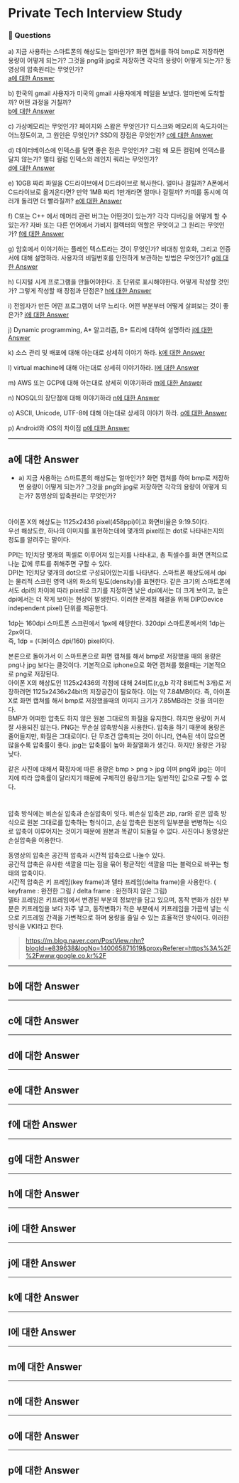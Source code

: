 # Private Tech Interview Study

### **:radio_button: Questions** 
a) 지금 사용하는 스마트폰의 해상도는 얼마인가? 화면 캡쳐를 하여 bmp로 저장하면 용량이 어떻게 되는가? 
그것을 png와 jpg로 저장하면 각각의 용량이 어떻게 되는가? 동영상의 압축원리는 무엇인가?  
[a에 대한 Answer](#a에-대한-Answer)  

b) 한국의 gmail 사용자가 미국의 gmail 사용자에게 메일을 보냈다. 얼마만에 도착할까? 어떤 과정을 거칠까?  
[b에 대한 Answer](#b에-대한-Answer)  

c) 가상메모리는 무엇인가? 페이지와 스왑은 무엇인가? 디스크와 메모리의 속도차이는 어느정도이고, 그 원인은 무엇인가? SSD의 장점은 무엇인가? 
[c에 대한 Answer](#c에-대한-Answer)  

d) 데이터베이스에 인덱스를 달면 좋은 점은 무엇인가? 그럼 왜 모든 컬럼에 인덱스를 달지 않는가? 멀티 컬럼 인덱스와 레인지 쿼리는 무엇인가?  
[d에 대한 Answer](#d에-대한-Answer)  

e) 10GB 짜리 파일을 C드라이브에서 D드라이브로 복사한다. 얼마나 걸릴까? A폰에서 C드라이브로 옮겨온다면? 만약 1MB 짜리 1만개라면 얼마나 걸릴까? 카피를 동시에 여러개 돌리면 더 빨라질까?
[e에 대한 Answer](#e에-대한-Answer)  

f) C또는 C++ 에서 메머리 관련 버그는 어떤것이 있는가? 각각 디버깅을 어떻게 할 수 있는가? 자바 또는 다른 언어에서 가비지 컬렉터의 역할은 무엇이고 그 원리는 무엇인가?
[f에 대한 Answer](#f에-대한-Answer)  

g) 암호에서 이야기하는 플레인 텍스트라는 것이 무엇인가? 비대칭 암호화, 그리고 인증서에 대해 설명하라. 사용자의 비밀번호를 안전하게 보관하는 방법은 무엇인가? 
[g에 대한 Answer](#g에-대한-Answer)  

h) 디지털 시계 프로그램을 만들어야한다. 초 단위로 표시해야한다. 어떻게 작성할 것인가? 그렇게 작성할 때 장점과 단점은?
[h에 대한 Answer](#h에-대한-Answer)  

i) 전임자가 만든 어떤 프로그램이 너무 느리다. 어떤 부분부터 어떻게 살펴보는 것이 좋은가? 
[i에 대한 Answer](#i에-대한-Answer)  

j) Dynamic programming, A* 알고리즘, B+ 트리에 대하여 설명하라 
[j에 대한 Answer](#j에-대한-Answer)  

k) 소스 관리 및 배포에 대해 아는대로 상세히 이야기 하라.
[k에 대한 Answer](#k에-대한-Answer)  

l) virtual machine에 대해 아는대로 상세히 이야기하라.
[l에 대한 Answer](#l에-대한-Answer)  

m) AWS 또는 GCP에 대해 아는대로 상세히 이야기하라 
[m에 대한 Answer](#m에-대한-Answer)  

n) NOSQL의 장단점에 대해 이야기하라
[n에 대한 Answer](#n에-대한-Answer)  

o) ASCII, Unicode, UTF-8에 대해 아는대로 상세히 이야기 하라.
[o에 대한 Answer](#o에-대한-Answer)  

p) Android와 iOS의 차이점
[p에 대한 Answer](#p에-대한-Answer)  


*********
## a에 대한 Answer
* a) 지금 사용하는 스마트폰의 해상도는 얼마인가? 화면 캡쳐를 하여 bmp로 저장하면 용량이 어떻게 되는가? 
그것을 png와 jpg로 저장하면 각각의 용량이 어떻게 되는가? 동영상의 압축원리는 무엇인가?  

#
아이폰 X의 해상도는 1125x2436 pixel(458ppi)이고 화면비율은 9:19.5이다.  
우선 해상도란, 하나의 이미지를 표현하는데에 몇개의 pixel또는 dot로 나타내는지의 정도를 알려주는 말이다.  
  
PPI는 1인치당 몇개의 픽셀로 이루어져 있는지를 나타내고, 총 픽셀수를 화면 면적으로 나눈 값에 루트를 취해주면 구할 수 있다.  
DPI는 1인치당 몇개의 dot으로 구성되어있는지를 나타낸다. 스마트폰 해상도에서 dpi는 물리적 스크린 영역 내의 화소의 밀도(density)를 표현한다.   같은 크기의 스마트폰에서도 dpi의 차이에 따라 pixel로 크기를 지정하면 낮은 dpi에서는 더 크게 보이고, 높은 dpi에서는 더 작게 보이는 현상이 발생한다. 이러한 문제점 해결을 위해 DIP(Device independent pixel) 단위를 제공한다.  

1dp는 160dpi 스마트폰 스크린에서 1px에 해당한다. 320dpi 스마트폰에서의 1dp는 2px이다.  
즉, 1dp = (디바이스 dpi/160) pixel이다.  

본론으로 돌아가서 이 스마트폰으로 화면 캡쳐를 해서 bmp로 저장했을 때의 용량은 png나 jpg 보다는 클것이다. 기본적으로 iphone으로 화면 캡쳐를 했을때는 기본적으로 png로 저장된다.  
아이폰 X의 해상도인 1125x2436의 각점에 대해 24비트(r,g,b 각각 8비트씩 3개)로 저장하려면 1125x2436x24bit의 저장공간이 필요하다. 이는 약 7.84MB이다. 즉, 아이폰 X로 화면 캡쳐를 해서 bmp로 저장했을때의 이미지 크기가 7.85MB라는 것을 의미한다.  
BMP가 어떠한 압축도 하지 않은 원본 그대로의 화질을 유지한다. 하지만 용량이 커서 잘 사용되진 않는다. PNG는 무손실 압축방식을 사용한다. 압축을 하기 때문에 용량은 줄어들지만, 화질은 그대로이다. 단 무조건 압축되는 것이 아니라, 연속된 색이 많으면 많을수록 압축률이 좋다. jpg는 압축률이 높아 화질열화가 생긴다. 하지만 용량은 가장 낮다.  

같은 사진에 대해서 확장자에 따른 용량은 bmp > png > jpg 이며 png와 jpg는 이미지에 따라 압축률이 달라지기 때문에 구체적인 용량크기는 일반적인 값으로 구할 수 없다.  

#
압축 방식에는 비손실 압축과 손실압축이 잇다. 비손실 압축은 zip, rar와 같은 압축 방식으로 원본 그대로를 압축하는 형식이고, 손실 압축은 원본의 일부분을 변병하는 식으로 압축이 이루어지는 것이기 때문에 원본과 똑같이 되돌릴 수 없다. 사진이나 동영상은 손실압축을 이용한다. 

동영상의 압축은 공간적 압축과 시간적 압축으로 나눌수 있다.  
공간적 압축은 유사한 색깔을 띠는 점을 묶어 평균적인 색깔을 띠는 블럭으로 바꾸는 형태의 압축이다.  
시간적 압축은 키 프레임(key frame)과 델타 프레임(delta frame)을 사용한다. ( keyframe : 완전한 그림 / delta frame : 완전하지 않은 그림)  
델타 프레임은 키프레임에서 변경된 부분의 정보만을 담고 있으며, 동작 변화가 심한 부분은 키프레임을 보다 자주 넣고, 동작변화가 적은 부분에서 키프레임을 가끔씩 넣는 식으로 키프레임 간격을 가변적으로 하며 용량을 줄일 수 있는 효율적인 방식이다. 이러한 방식을 VKI라고 한다.  

> https://m.blog.naver.com/PostView.nhn?blogId=e839638&logNo=140065871619&proxyReferer=https%3A%2F%2Fwww.google.co.kr%2F
  

  
*********
## b에 대한 Answer
*********
## c에 대한 Answer
*********
## d에 대한 Answer
*********
## e에 대한 Answer
*********
## f에 대한 Answer
*********
## g에 대한 Answer
*********
## h에 대한 Answer
*********
## i에 대한 Answer
*********
## j에 대한 Answer
*********
## k에 대한 Answer
*********
## l에 대한 Answer
*********
## m에 대한 Answer
*********
## n에 대한 Answer
*********
## o에 대한 Answer
*********
## p에 대한 Answer
